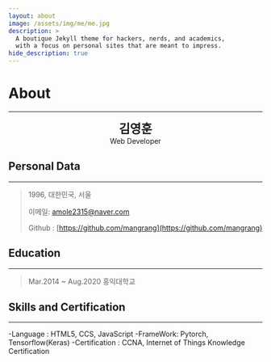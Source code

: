 ```yaml
---
layout: about
image: /assets/img/me/me.jpg
description: >
  A boutique Jekyll theme for hackers, nerds, and academics,
  with a focus on personal sites that are meant to impress.
hide_description: true
---
```


# About
<!--author-->
***
<center>
<span style="font-size:170%;font-weight:bold"> 김영훈
</span>
</center>
<center>Web Developer</center>
<center></center>

## Personal Data
---
> 1996, 대한민국, 서울 
>
> 이메일: amole2315@naver.com
>
> Github : [https://github.com/mangrang](https://github.com/mangrang)
## Education
---
> Mar.2014 ~ Aug.2020 홍익대학교

## Skills and Certification
---
-Language : HTML5, CCS, JavaScript
-FrameWork: Pytorch, Tensorflow(Keras)
-Certification : CCNA, Internet of Things Knowledge Certification
